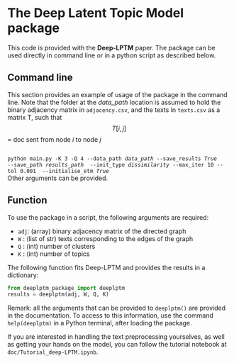 # The Deep Latent Topic Model package

This code is provided with the **Deep-LPTM** paper. 
The package can be used directly in command line or in a python script as described below.


## Command line
This section provides an example of usage of the package in the command line. 
Note that the folder at the *data_path* location is assumed to hold the binary adjacency matrix in
``adjacency.csv``, and the texts in ``texts.csv`` as a matrix T, such that $$T[i,j]$$ = doc sent from node $i$ to node $j$ 


<code>
python main.py -K 3 -Q 4 --data_path <i>data_path</i> --save_results <i>True</i>
--save_path <i>results_path</i>  --init_type <i>dissimilarity</i> --max_iter 10 --tol 0.001  --initialise_etm <i>True</i>
</code>
Other arguments can be provided.



## Function
To use the package in a script, the following arguments are required:
- ``adj``: (array) binary adjacency matrix of the directed graph
- ``W``  : (list of str) texts corresponding  to the edges of the graph
- ``Q``  : (int) number of clusters
- ``K``  : (int) number of topics

The following function fits Deep-LPTM and provides the results in a dictionary:

```python
from deeplptm_package import deeplptm 
results = deeplptm(adj, W, Q, K)
 ``` 

Remark: all the arguments that can be provided to ``deeplptm()`` are provided in
the documentation. To access to this information, use the command ```help(deeplptm)``` in a Python terminal,
after loading the package.

If you are interested in handling the text preprocessing yourselves, as well as getting your hands on the model, 
you can follow the tutorial notebook at ``doc/Tutorial_deep-LPTM.ipynb``.


